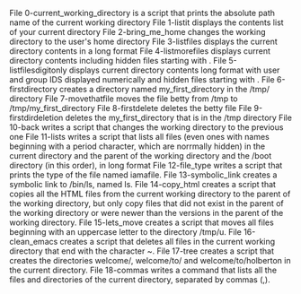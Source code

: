 File 0-current_working_directory is a script that prints the absolute path name of the current working directory
File 1-listit displays the contents list of your current directory
File 2-bring_me_home changes the working directory to the user's home directory
File 3-listfiles displays the current directory contents in a long format
File 4-listmorefiles displays current directory contents including hidden files starting with .
File 5-listfilesdigitonly displays current directory contents long format with user and group IDS displayed numerically and hidden files starting with .
File 6-firstdirectory creates a directory named my_first_directory in the /tmp/ directory
File 7-movethatfile moves the file betty from /tmp to /tmp/my_first_directory
File 8-firstdelete deletes the betty file
File 9-firstdirdeletion deletes the my_first_directory that is in the /tmp directory
File 10-back writes a script that changes the working directory to the previous one
File 11-lists writes a script that lists all files (even ones with names beginning with a period character, which are norrmally hidden) in the current directory and the parent of the working directory and the /boot directory (in this order), in long format
File 12-file_type writes a script that prints the type of the file named iamafile.
File 13-symbolic_link creates a symbolic link to /bin/ls, named ls.
File 14-copy_html creates a script that copies all the HTML files from the current working directory to the parent of the working directory, but only copy files that did not exist in the parent of the working directory or were newer than the versions in the parent of the working directory.
File 15-lets_move creates a script that moves all files beginning with an uppercase letter to the directory /tmp/u.
File 16-clean_emacs creates a script that deletes all files in the current working directory that end with the character ~.
File 17-tree creates a script that creates the directories welcome/, welcome/to/ and welcome/to/holberton in the current directory.
File 18-commas writes a command that lists all the files and directories of the current directory, separated by commas (,).
